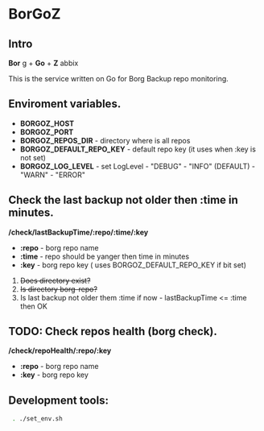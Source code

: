 # BorGoZ
## Intro

__Bor__ g + __Go__ + __Z__ abbix

This is the service written on Go for Borg Backup repo monitoring.

## Enviroment variables.

  - __BORGOZ_HOST__
  - __BORGOZ_PORT__
  - __BORGOZ_REPOS_DIR__ - directory where is all repos
  - __BORGOZ_DEFAULT_REPO_KEY__ - default repo key (it uses when :key is not set)
  - __BORGOZ_LOG_LEVEL__ - set LogLevel
            - "DEBUG"
            - "INFO" (DEFAULT)
            - "WARN"
            - "ERROR"

## Check the last backup not older then :time in minutes.
__/check/lastBackupTime/:repo/:time/:key__

  - __:repo__ - borg repo name
  - __:time__ - repo should be yanger then time in minutes
  - __:key__  - borg repo key ( uses BORGOZ_DEFAULT_REPO_KEY if bit set)  


1. ~~Does directory exist?~~
2. ~~Is directory borg-repo?~~
3. Is last backup not older them :time
    if now - lastBackupTime <= :time then OK

## TODO: Check repos health (borg check).
__/check/repoHealth/:repo/:key__
  - __:repo__ - borg repo name
  - __:key__ - borg repo key


## Development tools:

```bash
 . ./set_env.sh

```
